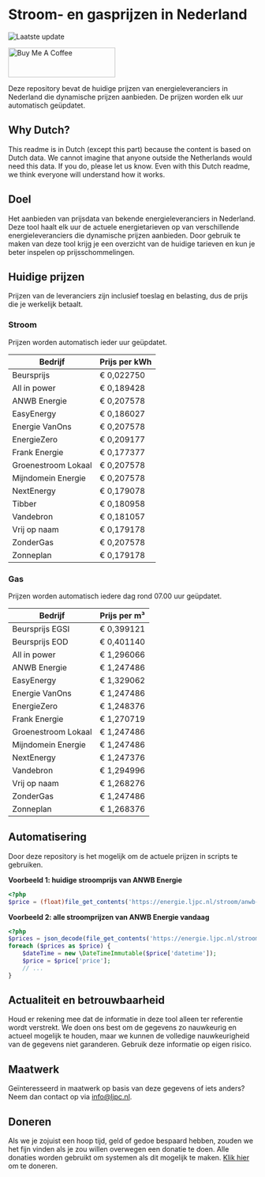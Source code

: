 # Stroom- en gasprijzen in Nederland

![Laatste update](https://img.shields.io/badge/laatste%20update-2024--12--17%2001%3A00%20CET-brightgreen)

<a href="https://www.buymeacoffee.com/Lars-" target="_blank"><img src="https://cdn.buymeacoffee.com/buttons/v2/default-orange.png" alt="Buy Me A Coffee" height="60" style="height: 60px !important;width: 217px !important;" ></a>

Deze repository bevat de huidige prijzen van energieleveranciers in Nederland die dynamische prijzen aanbieden. De prijzen worden elk uur automatisch geüpdatet.

## Why Dutch?

This readme is in Dutch (except this part) because the content is based on Dutch data. We cannot imagine that anyone outside the Netherlands would need this data. If you do, please let us know. Even with this Dutch readme, we think
everyone will understand how it works.

## Doel

Het aanbieden van prijsdata van bekende energieleveranciers in Nederland. Deze tool haalt elk uur de actuele energietarieven op van verschillende energieleveranciers die dynamische prijzen aanbieden. Door gebruik te maken van deze tool
krijg je een overzicht van de huidige tarieven en kun je beter inspelen op prijsschommelingen.

## Huidige prijzen

Prijzen van de leveranciers zijn inclusief toeslag en belasting, dus de prijs die je werkelijk betaalt.

### Stroom

Prijzen worden automatisch ieder uur geüpdatet.

 Bedrijf | Prijs per kWh 
---------|---------------
Beursprijs | € 0,022750
All in power | € 0,189428
ANWB Energie | € 0,207578
EasyEnergy | € 0,186027
Energie VanOns | € 0,207578
EnergieZero | € 0,209177
Frank Energie | € 0,177377
Groenestroom Lokaal | € 0,207578
Mijndomein Energie | € 0,207578
NextEnergy | € 0,179078
Tibber | € 0,180958
Vandebron | € 0,181057
Vrij op naam | € 0,179178
ZonderGas | € 0,207578
Zonneplan | € 0,179178


### Gas

Prijzen worden automatisch iedere dag rond 07.00 uur geüpdatet.

 Bedrijf | Prijs per m³ 
---------|--------------
Beursprijs EGSI | € 0,399121
Beursprijs EOD | € 0,401140
All in power | € 1,296066
ANWB Energie | € 1,247486
EasyEnergy | € 1,329062
Energie VanOns | € 1,247486
EnergieZero | € 1,248376
Frank Energie | € 1,270719
Groenestroom Lokaal | € 1,247486
Mijndomein Energie | € 1,247486
NextEnergy | € 1,247376
Vandebron | € 1,294996
Vrij op naam | € 1,268276
ZonderGas | € 1,247486
Zonneplan | € 1,268376


## Automatisering

Door deze repository is het mogelijk om de actuele prijzen in scripts te gebruiken.

**Voorbeeld 1: huidige stroomprijs van ANWB Energie**

```php
<?php
$price = (float)file_get_contents('https://energie.ljpc.nl/stroom/anwb-energie-nu.txt');

```

**Voorbeeld 2: alle stroomprijzen van ANWB Energie vandaag**

```php
<?php
$prices = json_decode(file_get_contents('https://energie.ljpc.nl/stroom/all-in-power-vandaag.json'),true);
foreach ($prices as $price) {
    $dateTime = new \DateTimeImmutable($price['datetime']);
    $price = $price['price'];
    // ...
}
```

## Actualiteit en betrouwbaarheid

Houd er rekening mee dat de informatie in deze tool alleen ter referentie wordt verstrekt. We doen ons best om de gegevens zo nauwkeurig en actueel mogelijk te houden, maar we kunnen de volledige nauwkeurigheid van de gegevens niet
garanderen. Gebruik deze informatie op eigen risico.

## Maatwerk

Geïnteresseerd in maatwerk op basis van deze gegevens of iets anders? Neem dan contact op
via [info@ljpc.nl](mailto:info@ljpc.nl?subject=Energie%20prijzen).

## Doneren

Als we je zojuist een hoop tijd, geld of gedoe bespaard hebben, zouden we het fijn vinden als je zou willen overwegen een
donatie te doen. Alle donaties worden gebruikt om systemen als dit mogelijk te
maken. [Klik hier](https://www.buymeacoffee.com/Lars-) om te doneren.
